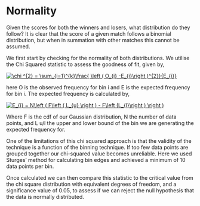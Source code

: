 # Normality

Given the scores for both the winners and losers, what distribution do they follow? It is clear that the score of a given match follows a binomial distribution, but when in summation with other matches this cannot be assumed.

We first start by checking for the normality of both distributions. We utilise the Chi Squared statistic to assess the goodness of fit, given by,

<a href="https://www.codecogs.com/eqnedit.php?latex=\chi&space;^{2}&space;=&space;\sum_{i=1}^{k}\frac{&space;\left&space;(&space;O_{i}&space;-E_{i}\right&space;)^{2}}{E_{i}}" target="_blank"><img src="https://latex.codecogs.com/gif.latex?\chi&space;^{2}&space;=&space;\sum_{i=1}^{k}\frac{&space;\left&space;(&space;O_{i}&space;-E_{i}\right&space;)^{2}}{E_{i}}" title="\chi ^{2} = \sum_{i=1}^{k}\frac{ \left ( O_{i} -E_{i}\right )^{2}}{E_{i}}" /></a>

here O is the observed frequency for bin i and E is the expected frequency for bin i. The expected frequency is calculated by,

<a href="https://www.codecogs.com/eqnedit.php?latex=E_{i}&space;=&space;N\left&space;(&space;F\left&space;(&space;L_{u}&space;\right&space;)&space;-&space;F\left&space;(L_{l}\right&space;)&space;\right&space;)" target="_blank"><img src="https://latex.codecogs.com/gif.latex?E_{i}&space;=&space;N\left&space;(&space;F\left&space;(&space;L_{u}&space;\right&space;)&space;-&space;F\left&space;(L_{l}\right&space;)&space;\right&space;)" title="E_{i} = N\left ( F\left ( L_{u} \right ) - F\left (L_{l}\right ) \right )" /></a>

Where F is the cdf of our Gaussian distribution, N the number of data points, and L u/l the upper and lower bound of the bin we are generating the expected frequency for.

One of the limitations of this chi squared approach is that the validity of the technique is a function of the binning technique. If too few data points are grouped together our chi-squared value becomes unreliable. Here we used Sturges’ method for calculating bin edges and achieved a minimum of 10 data points per bin.

Once calculated we can then compare this statistic to the critical value from the chi square distribution with equivalent degrees of freedom, and a significance value of 0.05, to assess if we can reject the null hypothesis that the data is normally distributed.
